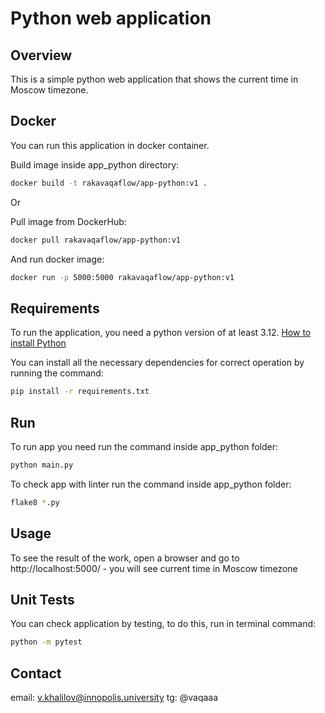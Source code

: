 # Python web application

## Overview

This is a simple python web application that shows the current time in Moscow timezone.

## Docker

You can run this application in docker container.

Build image inside app_python directory:

```bash
docker build -t rakavaqaflow/app-python:v1 .
```

Or

Pull image from DockerHub:
```bash
docker pull rakavaqaflow/app-python:v1
```

And run docker image:

```bash
docker run -p 5000:5000 rakavaqaflow/app-python:v1
```


## Requirements

To run the application, you need a python version of at least 3.12. [How to install Python](https://www.tutorialspoint.com/how-to-install-python-in-windows)

You can install all the necessary dependencies for correct operation by running the command:

```bash
pip install -r requirements.txt
```

## Run

To run app you need run the command inside app_python folder:
```bash
python main.py
```

To check app with linter run the command inside app_python folder:

```bash
flake8 *.py
```

## Usage

To see the result of the work, open a browser and go to http://localhost:5000/ - you will see current time in Moscow timezone

## Unit Tests

You can check application by testing, to do this, run in terminal command:

```bash
python -m pytest
```

## Contact

email: v.khalilov@innopolis.university
tg: @vaqaaa 